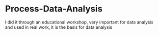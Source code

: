 # Process-Data-Analysis
I did it through an educational workshop, very important for data analysis and used in real work, it is the basis for data analysis 
